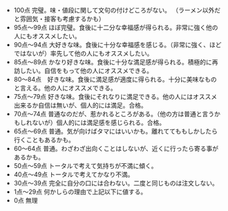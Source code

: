* 100点 完璧。味・値段に関して文句の付けどころがない。 （ラーメン以外だと雰囲気・接客も考慮するかも）
* 95点〜99点 ほぼ完璧。食後に十二分な幸福感が得られる。非常に強く他の人にもオススメしたい。
* 90点〜94点 大好きな味。食後に十分な幸福感を感じる。（非常に強く、ほどではないが）率先して他の人にもオススメしたい。
* 85点〜89点 かなり好きな味。食後に十分な満足感が得られる。積極的に再訪したい。自信をもって他の人にオススメできる。 
* 80〜84点　好きな味。食後に満足感が適度に得られる。十分に美味なものと言える。他の人にオススメできる。
* 75点〜79点 好きな味。食後にそれなりに満足できる。他の人にはオススメ出来るか自信は無いが、個人的には満足。合格。
* 70点〜74点 普通なのだが、惹かれるところがある。（他の方は普通と言うかもしれないが）個人的には満足感を感じられる。合格。
* 65点〜69点 普通。気が向けばタマにはいいかも。離れててももしかしたら行くこともあるかも。 
* 60〜64点 普通。わざわざ出向くことはしないが、近くに行ったら寄る事があるかも。
* 50点〜59点 トータルで考えて気持ちが不満に傾く。 
* 40点〜49点 トータルで考えてかなり不満。 
* 30点〜39点 完全に自分の口には合わない。二度と同じものは注文しない。 
* 1点〜29点 何かしらの理由で上記以下に値する。
* 0点 無理

